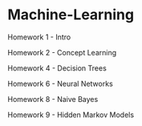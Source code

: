 # Machine-Learning

Homework 1 - Intro

Homework 2 - Concept Learning

Homework 4 - Decision Trees

Homework 6 - Neural Networks

Homework 8 - Naive Bayes

Homework 9 - Hidden Markov Models
